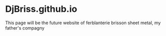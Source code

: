 # DjBriss.github.io
This page will be the future website of ferblanterie brisson sheet metal, my father's compagny
